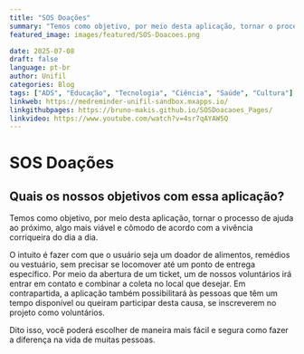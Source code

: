 ```yaml
---
title: "SOS Doações"
summary: "Temos como objetivo, por meio desta aplicação, tornar o processo de ajuda ao próximo, algo mais viável e cômodo de acordo com a vivencia corriqueira do dia a dia."
featured_image: images/featured/SOS-Doacoes.png

date: 2025-07-08
draft: false
language: pt-br
author: Unifil
categories: Blog
tags: ["ADS", "Educação", "Tecnologia", "Ciência", "Saúde", "Cultura"]
linkweb: https://medreminder-unifil-sandbox.mxapps.io/
linkgithubpages: https://bruno-makis.github.io/SOSDoacaoes_Pages/
linkvideo: https://www.youtube.com/watch?v=4sr7qAYAW5Q
---
```




# SOS Doações

## Quais os nossos objetivos com essa aplicação?

Temos como objetivo, por meio desta aplicação, tornar o processo de ajuda ao próximo, algo mais viável e cômodo de acordo com a vivência corriqueira do dia a dia.

O intuito é fazer com que o usuário seja um doador de alimentos, remédios ou vestuário, sem precisar se locomover até um ponto de entrega específico. Por meio da abertura de um ticket, um de nossos voluntários irá entrar em contato e combinar a coleta no local que desejar. Em contrapartida, a aplicação também possibilitará às pessoas que têm um tempo disponível ou queiram participar desta causa, se inscreverem no projeto como voluntários.

Dito isso, você poderá escolher de maneira mais fácil e segura como fazer a diferença na vida de muitas pessoas.
